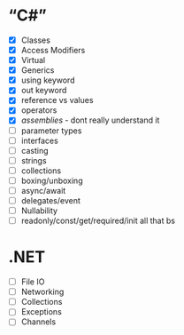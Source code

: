 # “C#”
- [x] Classes
- [x] Access Modifiers
- [x] Virtual
- [x] Generics
- [x] using keyword
- [x] out keyword
- [x] reference vs values
- [x] operators
- [x] *assemblies* - dont really understand it 
- [ ] parameter types
- [ ] interfaces
- [ ] casting
- [ ] strings
- [ ] collections
- [ ] boxing/unboxing
- [ ] async/await
- [ ] delegates/event
- [ ] Nullability
- [ ] readonly/const/get/required/init all that bs

# .NET
- [ ] File IO
- [ ] Networking
- [ ] Collections
- [ ] Exceptions
- [ ] Channels